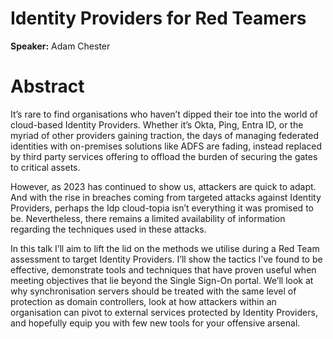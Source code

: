 # Identity Providers for Red Teamers

**Speaker:** Adam Chester

# Abstract

It’s rare to find organisations who haven’t dipped their toe into the world of cloud-based Identity 
Providers. Whether it’s Okta, Ping, Entra ID, or the myriad of other providers gaining traction, 
the days of managing federated identities with on-premises solutions like ADFS are fading, instead 
replaced by third party services offering to offload the burden of securing the gates to critical 
assets.

However, as 2023 has continued to show us, attackers are quick to adapt. And with the rise in breaches 
coming from targeted attacks against Identity Providers, perhaps the Idp cloud-topia isn’t everything 
it was promised to be. Nevertheless, there remains a limited availability of information regarding the 
techniques used in these attacks.

In this talk I’ll aim to lift the lid on the methods we utilise during a Red Team assessment to target 
Identity Providers. I’ll show the tactics I’ve found to be effective, demonstrate tools and techniques 
that have proven useful when meeting objectives that lie beyond the Single Sign-On portal. We’ll look 
at why synchronisation servers should be treated with the same level of protection as domain 
controllers, look at how attackers within an organisation can pivot to external services protected by 
Identity Providers, and hopefully equip you with few new tools for your offensive arsenal.
